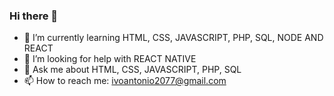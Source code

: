 ### Hi there 👋

- 🌱 I’m currently learning HTML, CSS, JAVASCRIPT, PHP, SQL, NODE AND REACT
- 🤔 I’m looking for help with REACT NATIVE
- 💬 Ask me about HTML, CSS, JAVASCRIPT, PHP, SQL
- 📫 How to reach me: ivoantonio2077@gmail.com

